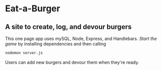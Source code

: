 # Eat-a-Burger
## A site to create, log, and devour burgers

This one page app uses mySQL, Node, Express, and Handlebars. *Start the game* by installing dependencies and then calling 
```bash
nodemon server.js
```

Users can add new burgers and devour them when they're ready. 
